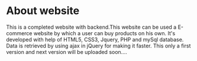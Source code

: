 # About website
This is a completed website with backend.This website can be used a E-commerce website by which a user can buy products on his own. 
It's developed with help of HTML5, CSS3, Jquery, PHP and mySql database. 
Data is retrieved by using ajax in jQuery for making it faster. This only a first version and next version will be uploaded soon....
